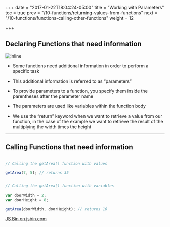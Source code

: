 +++
date = "2017-01-22T18:04:24-05:00"
title = "Working with Parameters"
toc = true
prev = "/10-functions/returning-values-from-functions"
next = "/10-functions/functions-calling-other-functions"
weight = 12

+++

## Declaring Functions that need information

![inline](/images/10/declared_named_function_with_parameters_diagram.png)

- Some functions need additional information in order to perform a specific task

- This additional information is referred to as “parameters”

- To provide parameters to a function, you specify them inside the parentheses after the parameter name

- The parameters are used like variables within the function body

- We use the “return” keyword when we want to retrieve a value from our function, in the case of the example we want to retrieve the result of the multiplying the width times the height

---

## Calling Functions that need information

```javascript

// Calling the getArea() function with values

getArea(7, 5); // returns 35


// Calling the getArea() function with variables

var doorWidth = 2;
var doorHeight = 8;

getArea(doorWidth, doorHeight); // returns 16

```

<a class="jsbin-embed" href="https://jsbin.com/meyovap/embed?js,console">JS Bin on jsbin.com</a><script src="https://static.jsbin.com/js/embed.min.js?3.41.0"></script>
